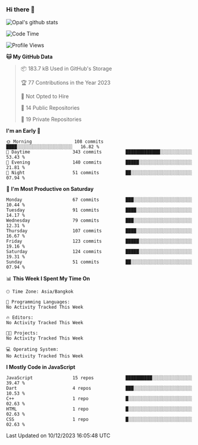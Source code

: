 ### Hi there 👋

![Opal's github stats](https://github-readme-stats.vercel.app/api?username=coolkidneversleep&count_private=true&show_icons=true&theme=radical)


<!--START_SECTION:waka-->
![Code Time](http://img.shields.io/badge/Code%20Time-64%20hrs%2038%20mins-blue)

![Profile Views](http://img.shields.io/badge/Profile%20Views-0-blue)

**🐱 My GitHub Data** 

> 📦 183.7 kB Used in GitHub's Storage 
 > 
> 🏆 77 Contributions in the Year 2023
 > 
> 🚫 Not Opted to Hire
 > 
> 📜 14 Public Repositories 
 > 
> 🔑 19 Private Repositories 
 > 
**I'm an Early 🐤** 

```text
🌞 Morning                108 commits         ████░░░░░░░░░░░░░░░░░░░░░   16.82 % 
🌆 Daytime                343 commits         █████████████░░░░░░░░░░░░   53.43 % 
🌃 Evening                140 commits         █████░░░░░░░░░░░░░░░░░░░░   21.81 % 
🌙 Night                  51 commits          ██░░░░░░░░░░░░░░░░░░░░░░░   07.94 % 
```
📅 **I'm Most Productive on Saturday** 

```text
Monday                   67 commits          ███░░░░░░░░░░░░░░░░░░░░░░   10.44 % 
Tuesday                  91 commits          ████░░░░░░░░░░░░░░░░░░░░░   14.17 % 
Wednesday                79 commits          ███░░░░░░░░░░░░░░░░░░░░░░   12.31 % 
Thursday                 107 commits         ████░░░░░░░░░░░░░░░░░░░░░   16.67 % 
Friday                   123 commits         █████░░░░░░░░░░░░░░░░░░░░   19.16 % 
Saturday                 124 commits         █████░░░░░░░░░░░░░░░░░░░░   19.31 % 
Sunday                   51 commits          ██░░░░░░░░░░░░░░░░░░░░░░░   07.94 % 
```


📊 **This Week I Spent My Time On** 

```text
🕑︎ Time Zone: Asia/Bangkok

💬 Programming Languages: 
No Activity Tracked This Week

🔥 Editors: 
No Activity Tracked This Week

🐱‍💻 Projects: 
No Activity Tracked This Week

💻 Operating System: 
No Activity Tracked This Week
```

**I Mostly Code in JavaScript** 

```text
JavaScript               15 repos            ██████████░░░░░░░░░░░░░░░   39.47 % 
Dart                     4 repos             ███░░░░░░░░░░░░░░░░░░░░░░   10.53 % 
C++                      1 repo              █░░░░░░░░░░░░░░░░░░░░░░░░   02.63 % 
HTML                     1 repo              █░░░░░░░░░░░░░░░░░░░░░░░░   02.63 % 
CSS                      1 repo              █░░░░░░░░░░░░░░░░░░░░░░░░   02.63 % 
```




 Last Updated on 10/12/2023 16:05:48 UTC
<!--END_SECTION:waka-->

